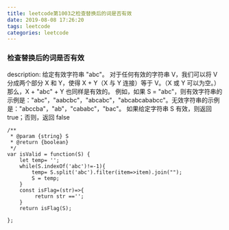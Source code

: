 ```yaml
---
title: leetcode第1003之检查替换后的词是否有效
date: 2019-08-08 17:26:20
tags: leetcode
categories: leetcode
---
```

###  检查替换后的词是否有效
description: 给定有效字符串 "abc"。
对于任何有效的字符串 V，我们可以将 V 分成两个部分 X 和 Y，使得 X + Y（X 与 Y 连接）等于 V。（X 或 Y 可以为空。）那么，X + "abc" + Y 也同样是有效的。
例如，如果 S = "abc"，则有效字符串的示例是："abc"，"aabcbc"，"abcabc"，"abcabcababcc"。无效字符串的示例是："abccba"，"ab"，"cababc"，"bac"。
如果给定字符串 S 有效，则返回 true；否则，返回 false

```
/**
 * @param {string} S
 * @return {boolean}
 */
var isValid = function(S) {
    let temp= '';
    while(S.indexOf('abc')!=-1){
        temp= S.split('abc').filter(item=>item).join("");
        S = temp;
    }
    const isFlag=(str)=>{
         return str =='';
    }
    return isFlag(S);

};
```